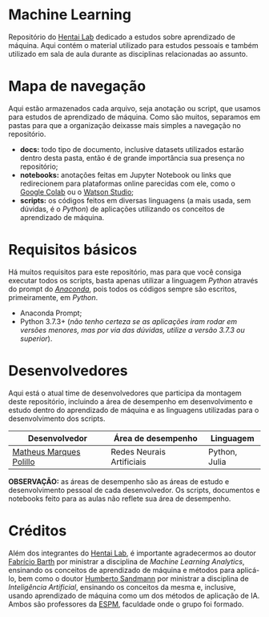﻿# Machine Learning

Repositório do [Hentai Lab](https://github.com/hentai-lab) dedicado a estudos sobre aprendizado de máquina. Aqui contém o material utilizado para estudos pessoais e também utilizado em sala de aula durante as disciplinas relacionadas ao assunto.

# Mapa de navegação

Aqui estão armazenados cada arquivo, seja anotação ou script, que usamos para estudos de aprendizado de máquina. Como são muitos, separamos em pastas para que a organização deixasse mais simples a navegação no repositório.

- **docs:** todo tipo de documento, inclusive datasets utilizados estarão dentro desta pasta, então é de grande importância sua presença no repositório;
- **notebooks:** anotações feitas em Jupyter Notebook ou links que redirecionem para plataformas online parecidas com ele, como o [Google Colab](https://colab.research.google.com/)  ou o [Watson Studio](https://cloud.ibm.com/catalog/services/watson-studio);
- **scripts:** os códigos feitos em diversas linguagens (a mais usada, sem dúvidas, é o *Python*) de aplicações utilizando os conceitos de aprendizado de máquina.

# Requisitos básicos

Há muitos requisitos para este repositório, mas para que você consiga executar todos os scripts, basta apenas utilizar a linguagem *Python* através do prompt do [*Anaconda*](https://www.anaconda.com/), pois todos os códigos sempre são escritos, primeiramente, em *Python*.

- Anaconda Prompt;
- Python 3.7.3+ (*não tenho certeza se as aplicações iram rodar em versões menores, mas por via das dúvidas, utilize a versão 3.7.3 ou superior*).

# Desenvolvedores

Aqui está o atual time de desenvolvedores que participa da montagem deste repositório, incluindo a área de desempenho em desenvolvimento e estudo dentro do aprendizado de máquina e as linguagens utilizadas para o desenvolvimento dos scripts.

| Desenvolvedor | Área de desempenho | Linguagem |
| --- | --- | --- |
| [Matheus Marques Polillo](https://github.com/matheuspolillo) | Redes Neurais Artificiais | Python, Julia |

**OBSERVAÇÃO:** as áreas de desempenho são as áreas de estudo e desenvolvimento pessoal de cada desenvolvedor. Os scripts, documentos e notebooks feito para as aulas não reflete sua área de desempenho.

# Créditos

Além dos integrantes do [Hentai Lab](https://github.com/hentai-lab), é importante agradecermos ao doutor [Fabrício Barth](https://github.com/fbarth) por ministrar a disciplina de *Machine Learning Analytics*, ensinando os conceitos de aprendizado de máquina e métodos para aplicá-lo, bem como o doutor [Humberto Sandmann](https://github.com/hsandmann) por ministrar a disciplina de *Inteligência Artificial*, ensinando os conceitos da mesma e, inclusive, usando aprendizado de máquina como um dos métodos de aplicação de IA. Ambos são professores da [ESPM](https://www.espm.br/), faculdade onde o grupo foi formado.
